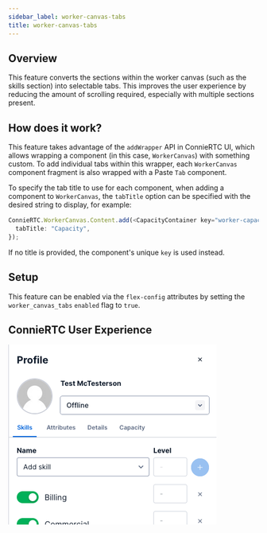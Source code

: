 ```yaml
---
sidebar_label: worker-canvas-tabs
title: worker-canvas-tabs
---
```


## Overview

This feature converts the sections within the worker canvas (such as the skills section) into selectable tabs. This improves the user experience by reducing the amount of scrolling required, especially with multiple sections present.

## How does it work?

This feature takes advantage of the `addWrapper` API in ConnieRTC UI, which allows wrapping a component (in this case, `WorkerCanvas`) with something custom. To add individual tabs within this wrapper, each `WorkerCanvas` component fragment is also wrapped with a Paste `Tab` component.

To specify the tab title to use for each component, when adding a component to `WorkerCanvas`, the `tabTitle` option can be specified with the desired string to display, for example:

```ts
ConnieRTC.WorkerCanvas.Content.add(<CapacityContainer key="worker-capacity-container" />, {
  tabTitle: "Capacity",
});
```

If no title is provided, the component's unique `key` is used instead.

## Setup

This feature can be enabled via the `flex-config` attributes by setting the `worker_canvas_tabs` `enabled` flag to `true`. 

## ConnieRTC User Experience

![WorkerDetails](/img/features/worker-canvas-tabs/worker-canvas-tabs.png)

